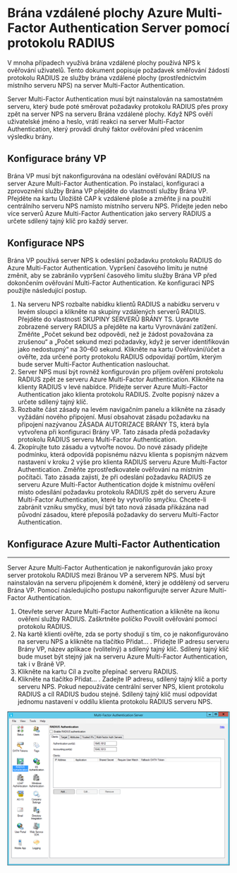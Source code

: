 <properties 
    pageTitle="Vzdálená plocha brány a server Azure Multi-Factor Authentication využívající protokol RADIUS" 
    description="Toto je stránka ověřování Azure Multi-Factor Authentication, která vám pomůže při nasazení brány vzdálené plochy (RD) a serveru Azure Multi-Factor Authentication využívajícím protokol RADIUS." 
    services="multi-factor-authentication" 
    documentationCenter="" 
    authors="billmath" 
    manager="femila" 
    editor="curtand"/>

<tags 
    ms.service="multi-factor-authentication" 
    ms.workload="identity" 
    ms.tgt_pltfrm="na" 
    ms.devlang="na" 
    ms.topic="get-started-article" 
    ms.date="08/15/2016" 
    ms.author="billmath"/>

# Brána vzdálené plochy Azure Multi-Factor Authentication Server pomocí protokolu RADIUS

V mnoha případech využívá brána vzdálené plochy používá NPS k ověřování uživatelů. Tento dokument popisuje požadavek směřování žádostí protokolu RADIUS ze služby brána vzdálené plochy (prostřednictvím místního serveru NPS) na server Multi-Factor Authentication.

Server Multi-Factor Authentication musí být nainstalován na samostatném serveru, který bude poté směrovat požadavky protokolu RADIUS přes proxy zpět na server NPS na serveru Brána vzdálené plochy. Když NPS ověří uživatelské jméno a heslo, vrátí reakci na server Multi-Factor Authentication, který provádí druhý faktor ověřování před vrácením výsledku brány.





## Konfigurace brány VP

Brána VP musí být nakonfigurována na odeslání ověřování RADIUS na server Azure Multi-Factor Authentication. Po instalaci, konfiguraci a zprovoznění služby Brána VP přejděte do vlastností služby Brána VP. Přejděte na kartu Úložiště CAP k vzdálené ploše a změňte ji na použití centrálního serveru NPS namísto místního serveru NPS. Přidejte jeden nebo více serverů Azure Multi-Factor Authentication jako servery RADIUS a určete sdílený tajný klíč pro každý server.





## Konfigurace NPS

Brána VP používá server NPS k odeslání požadavku protokolu RADIUS do Azure Multi-Factor Authentication. Vypršení časového limitu je nutné změnit, aby se zabránilo vypršení časového limitu služby Brána VP před dokončením ověřování Multi-Factor Authentication. Ke konfiguraci NPS použijte následující postup.

1. Na serveru NPS rozbalte nabídku klientů RADIUS a nabídku serveru v levém sloupci a klikněte na skupiny vzdálených serverů RADIUS. Přejděte do vlastností SKUPINY SERVERŮ BRÁNY TS. Upravte zobrazené servery RADIUS a přejděte na kartu Vyrovnávání zatížení. Změňte „Počet sekund bez odpovědi, než je žádost považována za zrušenou“ a „Počet sekund mezi požadavky, když je server identifikován jako nedostupný“ na 30–60 sekund. Klikněte na kartu Ověřování/účet a ověřte, zda určené porty protokolu RADIUS odpovídají portům, kterým bude server Multi-Factor Authentication naslouchat.
2. Server NPS musí být rovněž konfigurován pro příjem ověření protokolu RADIUS zpět ze serveru Azure Multi-Factor Authentication. Klikněte na klienty RADIUS v levé nabídce. Přidejte server Azure Multi-Factor Authentication jako klienta protokolu RADIUS. Zvolte popisný název a určete sdílený tajný klíč.
3. Rozbalte část zásady na levém navigačním panelu a klikněte na zásady vyžádání nového připojení. Musí obsahovat zásadu požadavku na připojení nazývanou ZÁSADA AUTORIZACE BRÁNY TS, která byla vytvořena při konfiguraci Brány VP. Tato zásada předá požadavky protokolu RADIUS serveru Multi-Factor Authentication.
4. Zkopírujte tuto zásadu a vytvořte novou. Do nové zásady přidejte podmínku, která odpovídá popisnému názvu klienta s popisným názvem nastavení v kroku 2 výše pro klienta RADIUS serveru Azure Multi-Factor Authentication. Změňte zprostředkovatele ověřování na místním počítači. Tato zásada zajistí, že při odeslání požadavku RADIUS ze serveru Azure Multi-Factor Authentication dojde k místnímu ověření místo odesílání požadavku protokolu RADIUS zpět do serveru Azure Multi-Factor Authentication, které by vytvořilo smyčku. Chcete-li zabránit vzniku smyčky, musí být tato nová zásada přikázána nad původní zásadou, které přeposílá požadavky do serveru Multi-Factor Authentication.

## Konfigurace Azure Multi-Factor Authentication


--------------------------------------------------------------------------------



Server Azure Multi-Factor Authentication je nakonfigurován jako proxy server protokolu RADIUS mezi Bránou VP a serverem NPS.  Musí být nainstalován na serveru připojeném k doméně, který je oddělený od serveru Brána VP. Pomocí následujícího postupu nakonfigurujte server Azure Multi-Factor Authentication.

1. Otevřete server Azure Multi-Factor Authentication a klikněte na ikonu ověření služby RADIUS. Zaškrtněte políčko Povolit ověřování pomocí protokolu RADIUS.
2. Na kartě klienti ověřte, zda se porty shodují s tím, co je nakonfigurováno na serveru NPS a klikněte na tlačítko Přidat... . Přidejte IP adresu serveru Brány VP, název aplikace (volitelný) a sdílený tajný klíč. Sdílený tajný klíč bude muset být stejný jak na serveru Azure Multi-Factor Authentication, tak i v Bráně VP.
3. Klikněte na kartu Cíl a zvolte přepínač serveru RADIUS.
4. Klikněte na tlačítko Přidat... . Zadejte IP adresu, sdílený tajný klíč a porty serveru NPS. Pokud nepoužíváte centrální server NPS, klient protokolu RADIUS a cíl RADIUS budou stejné. Sdílený tajný klíč musí odpovídat jednomu nastavení v oddílu klienta protokolu RADIUS serveru NPS. 

![Ověřování Radius](./media/multi-factor-authentication-get-started-server-rdg/radius.png)



<!--HONumber=Aug16_HO4-->


